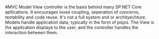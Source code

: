#MVC
Model View controller is the basis behind many SP.NET Core apllications. It encourages loose coupling, seperation of concerns, testability and code reuse. It's not a full system and or archityechture. Models handle application data, typically in the form of pojos. The View is the application displaye to the user, and the controller handles the interaction between them. 
